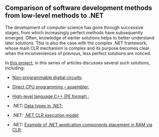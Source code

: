 
## Comparison of software development methods from low-level methods to .NET

The development of computer science has gone through successive stages, from which increasingly perfect methods have subsequently emerged. Often, knowledge of earlier solutions helps to better understand later solutions. This is also the case with the complex .NET framework, whose main CLR mechanism is complex and its purpose becomes clear when the inconveniences of previous, less perfect solutions are noticed.

In <a href="https://github.com/janluksoft/NET_MainComparison">this project</a>, in this series of articles discusses several such solutions, including:

- <a href="https://github.com/janluksoft/InMemory_DigitalCircuits">Non-programmable digital circuits</a>;

- <a href="https://github.com/janluksoft/InMemory_Assembler">Direct CPU programming – assembler</a>;

- <a href="https://github.com/janluksoft/InMemory_PE_Format">High-level language C++ (PE format) </a>;

- .NET: <a href="https://github.com/janluksoft/NET_Types">Data types in .NET</a>;

- .NET: <a href="https://github.com/janluksoft/NET_ExecutionModel">.NET CLR execution model</a>;

- .NET: <a href="https://github.com/janluksoft/NET_CLR_RAM">Example of .NET application components placement in RAM via CLR</a>.
